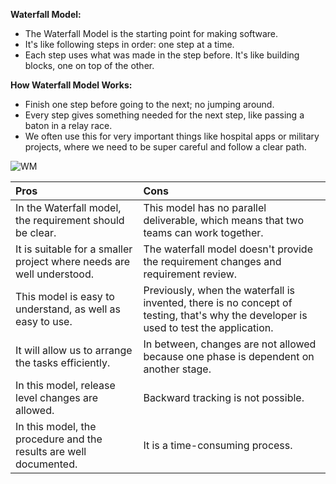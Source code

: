 ﻿**Waterfall Model:**

- The Waterfall Model is the starting point for making software.
- It's like following steps in order: one step at a time.
- Each step uses what was made in the step before. It's like building blocks, one on top of the other.

**How Waterfall Model Works:**

- Finish one step before going to the next; no jumping around.
- Every step gives something needed for the next step, like passing a baton in a relay race.
- We often use this for very important things like hospital apps or military projects, where we need to be super careful and follow a clear path.


![WM](https://github.com/rhushikesh2000/JAVA_TUTORIAL_/assets/142867318/e384c476-ace2-46cd-a93f-7fd8e3d87c40)

|**Pros**|**Cons**|
| :- | :- |
|In the Waterfall model, the requirement should be clear.|This model has no parallel deliverable, which means that two teams can work together.|
|It is suitable for a smaller project where needs are well understood.|The waterfall model doesn't provide the requirement changes and requirement review.|
|This model is easy to understand, as well as easy to use.|Previously, when the waterfall is invented, there is no concept of testing, that's why the developer is used to test the application.|
|It will allow us to arrange the tasks efficiently.|In between, changes are not allowed because one phase is dependent on another stage.|
|In this model, release level changes are allowed.|Backward tracking is not possible.|
|In this model, the procedure and the results are well documented.|It is a time-consuming process.|

